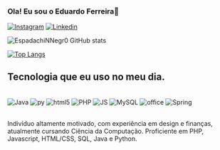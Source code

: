 
### Ola! Eu sou o Eduardo Ferreira👋


[![Instagram](https://img.shields.io/badge/Instagram-E4405F?style=for-the-badge&logo=instagram&logoColor=white)](https://www.instagram.com/eduardo_s.gomesf/)
[![Linkedin](https://img.shields.io/badge/LinkedIn-0077B5?style=for-the-badge&logo=linkedin&logoColor=white)](https://www.linkedin.com/in/eduardo-santos-gomes-ferreira-711ba2257/)

![EspadachiNNegr0 GitHub stats](https://github-readme-stats.vercel.app/api?username=EspadachiNNegr0&show_icons=true&theme=dracula)

[![Top Langs](https://github-readme-stats.vercel.app/api/top-langs/?username=EspadachiNNegr0&layout=donut)](https://github.com/anuraghazra/github-readme-stats)

## Tecnologia que eu uso no meu dia.

<div style="display: inline_block"></br>
<img align="center" alt="Java" src="https://img.shields.io/badge/Java-ED8B00?style=for-the-badge&logo=openjdk&logoColor=white">
<img align="center" alt="py" src="https://img.shields.io/badge/Python-14354C?style=for-the-badge&logo=python&logoColor=white">
<img align="center" alt="html5" src="https://img.shields.io/badge/HTML5-E34F26?style=for-the-badge&logo=html5&logoColor=white">
<img align="center" alt="PHP" src="https://img.shields.io/badge/PHP-777BB4?style=for-the-badge&logo=php&logoColor=white">
<img align="center" alt="JS" src="https://img.shields.io/badge/JavaScript-323330?style=for-the-badge&logo=javascript&logoColor=F7DF1E">
<img align="center" alt="MySQL" src="https://img.shields.io/badge/MySQL-00000F?style=for-the-badge&logo=mysql&logoColor=white">
<img align="center" alt="office" src="https://img.shields.io/badge/Microsoft_Office-D83B01?style=for-the-badge&logo=microsoft-office&logoColor=white">
<img align="center" alt="Spring" src="https://img.shields.io/badge/Spring-6DB33F?style=for-the-badge&logo=spring&logoColor=white">
</div></br>

Indivíduo altamente motivado, com experiência em design e finanças, atualmente cursando Ciência da Computação. Proficiente em PHP, Javascript, HTML/CSS, SQL, Java e Python.
